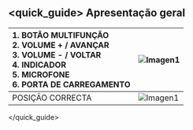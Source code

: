 ## <quick_guide> Apresentação geral

|1. BOTÃO MULTIFUNÇÃO <br> 2.	VOLUME + / AVANÇAR <br> 3.	VOLUME - / VOLTAR <br> 4.	INDICADOR <br> 5. MICROFONE	<br> 6.	PORTA DE CARREGAMENTO	|![Imagen1](http://static.energysistem.com/images/manuals/42776/57c3f61e22016.jpg)| 
|:-------|:-------|
| POSIÇÃO CORRECTA | ![Imagen1](http://static.energysistem.com/images/manuals/42776/57c407dea315a.jpg) | 
</quick_guide>

